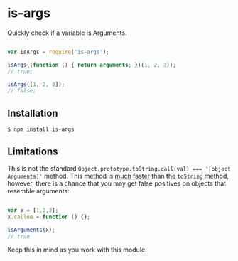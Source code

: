 # is-args

Quickly check if a variable is Arguments.

```javascript

var isArgs = require('is-args');

isArgs((function () { return arguments; })(1, 2, 3));
// true;

isArgs([1, 2, 3]);
// false;

```

## Installation

    $ npm install is-args

## Limitations

This is not the standard `Object.prototype.toString.call(val) === '[object Arguments]'` method.
This method is [much faster](http://jsperf.com/is-args-vs-object-prototype-tostring-call) than the `toString` method, 
however, there is a chance that you may get false positives on objects that resemble arguments:

```javascript

var x = [1,2,3];
x.callee = function () {};

isArguments(x);
// true

```

Keep this in mind as you work with this module.
